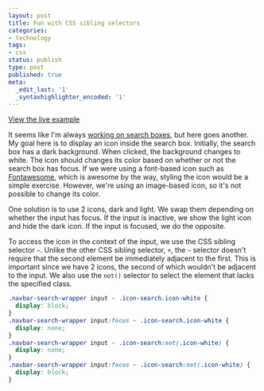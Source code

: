 ```yaml
---
layout: post
title: Fun with CSS sibling selectors
categories:
- technology
tags:
- css
status: publish
type: post
published: true
meta:
  _edit_last: '1'
  _syntaxhighlighter_encoded: '1'
---
```

[View the live example](http://jsfiddle.net/dinhyen/q4FKT/1/)

It seems like I'm always [working on search boxes](/blog/2013/07/02/search-box-using-knockoutjs/ "Search box using KnockoutJS"), but here goes another. My goal here is to display an icon inside the search box. Initially, the search box has a dark background. When clicked, the background changes to white. The icon should changes its color based on whether or not the search box has focus. If we were using a font-based icon such as [Fontawesome](http://fortawesome.github.io/Font-Awesome/), which is awesome by the way, styling the icon would be a simple exercise.  However, we're using an image-based icon, so it's not possible to change its color.

One solution is to use 2 icons, dark and light. We swap them depending on whether the input has focus. If the input is inactive, we show the light icon and hide the dark icon.  If the input is focused, we do the opposite.

To access the icon in the context of the input, we use the CSS sibling selector `~`. Unlike the other CSS sibling selector, `+`, the `~` selector doesn't require that the second element be immediately adjacent to the first.  This is important since we have 2 icons, the second of which wouldn't be adjacent to the input.  We also use the `not()` selector to select the element that lacks the specified class.

``` css
.navbar-search-wrapper input ~ .icon-search.icon-white {
  display: block;
}
.navbar-search-wrapper input:focus ~ .icon-search.icon-white {
  display: none;
}
.navbar-search-wrapper input ~ .icon-search:not(.icon-white) {
  display: none;
}
.navbar-search-wrapper input:focus ~ .icon-search:not(.icon-white) {
  display: block;
}
```

